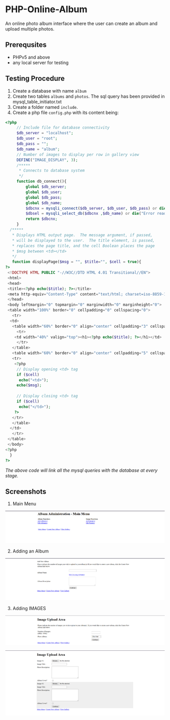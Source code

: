 # PHP-Online-Album
An online photo album interface where the user can create an album and upload multiple photos.

## Prerequsites

* PHPv5 and above
* any local server for testing

## Testing Procedure

1. Create a database with name `album`
2. Create two tables `albums` and `photos`. The sql query has been provided in mysql_table_initiator.txt
3. Create a folder named `include`.
4. Create a php file `config.php` with its content being:

```php
<?php
     // Include file for database connectivity
     $db_server = "localhost";
     $db_user = "root";
     $db_pass = "";
     $db_name = "album";
     // Number of images to display per row in gallery view     
     DEFINE("IMAGE_DISPLAY", 3);
     /*****
      * Connects to database system
      */
     function db_connect(){
         global $db_server;
         global $db_user;
         global $db_pass;
         global $db_name;
         $dbcnx = mysqli_connect($db_server, $db_user, $db_pass) or die("Error connecting to database: " . mysqli_error($dbcnx));
         $dbsel = mysqli_select_db($dbcnx ,$db_name) or die("Error reading from database table: " . mysqli_error($dbcnx));
         return $dbcnx;
     }
  /*****
   * Displays HTML output page.  The message argument, if passed, 
   * will be displayed to the user.  The title element, is passed,                    
   * replaces the page title, and the cell Boolean places the page 
   * $msg between <td></td>
   */  
   function displayPage($msg = "", $title="", $cell = true){
?>
 <!DOCTYPE HTML PUBLIC "-//W3C//DTD HTML 4.01 Transitional//EN">
 <html>
 <head>
 <title><?php echo($title); ?></title>
 <meta http-equiv="Content-Type" content="text/html; charset=iso-8859-1">
 </head>
 <body leftmargin="0" topmargin="0" marginwidth="0" marginheight="0">
 <table width="100%" border="0" cellpadding="0" cellspacing="0">
   <tr>
  <td>
   <table width="60%" border="0" align="center" cellpadding="3" cellspacing="0">
     <tr>
    <td width="40%" valign="top"><h1><?php echo($title); ?></h1></td>
     </tr>
   </table>
   <table width="60%" border="0" align="center" cellpadding="5" cellspacing="0">
   <tr>
    <?php
     // Display opening <td> tag
     if ($cell)
      echo("<td>");
     echo($msg);
     
     // Display closing <td> tag
     if ($cell)
      echo("</td>");   
    ?>
   </tr>
   </table>
  </td>
   </tr>
 </table>
 </body>
<?php
  }       
?>
```
*The above code will link all the mysql queries with the database at every stage.*

## Screenshots

1. Main Menu

![MAIN MENU](ss_1.PNG)

2. Adding an Album

![ADDING ALBUMS](ss_2.PNG)

3. Adding IMAGES

![ADDING IMAGES](ss_3.PNG)

![ADDING IMAGES](ss_4.PNG)

